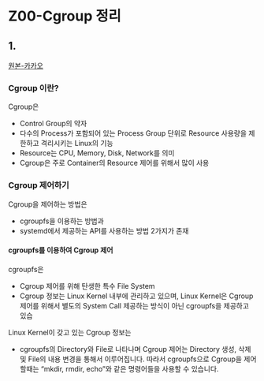 <style>
.burk {
    background-color: red;
    color: yellow;
    display:inline-block;
}
</style>

# Z00-Cgroup  정리

## 1. 
[원본-카카오](https://tech.kakao.com/2020/06/29/cgroup-driver/)

### Cgroup 이란?

Cgroup은 
- Control Group의 약자
- 다수의 Process가 포함되어 있는 Process Group 단위로 Resource 사용량을 제한하고 격리시키는 Linux의 기능
- Resource는 CPU, Memory, Disk, Network를 의미
- Cgroup은 주로 Container의 Resource 제어를 위해서 많이 사용

### Cgroup 제어하기
Cgroup을 제어하는 방법은 
- cgroupfs을 이용하는 방법과 
- systemd에서 제공하는 API를 사용하는 방법 2가지가 존재

#### cgroupfs를 이용하여 Cgroup 제어

cgroupfs은 
- Cgroup 제어를 위해 탄생한 특수 File System
- Cgroup 정보는 Linux Kernel 내부에 관리하고 있으며, Linux Kernel은 Cgroup 제어를 위해서 별도의 System Call 제공하는 방식이 아닌 cgroupfs을 제공하고 있습

Linux Kernel이 갖고 있는 Cgroup 정보는 
- cgroupfs의 Directory와 File로 나타나며 Cgroup 제어는 Directory 생성, 삭제 및 File의 내용 변경을 통해서 이루어집니다. 따라서 cgroupfs으로 Cgroup을 제어할때는 “mkdir, rmdir, echo”와 같은 명령어들을 사용할 수 있습니다.


